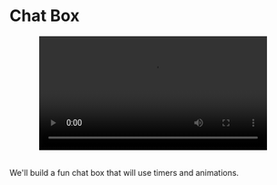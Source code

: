 # Chat Box

<div align="center" ><video src='https://user-images.githubusercontent.com/18037904/145698569-d24541f7-d03b-4d67-8542-932eba615864.mp4' width="400"/></div>

<br>

We'll build a fun chat box that will use timers and animations.
